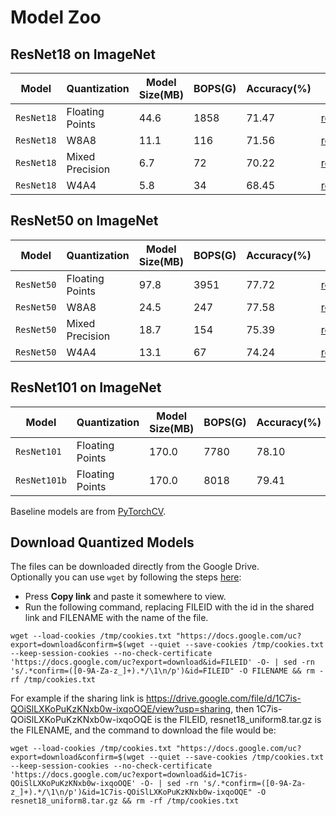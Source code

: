 # Model Zoo

## ResNet18 on ImageNet 
Model | Quantization | Model Size(MB) | BOPS(G) | Accuracy(%) | Download
---|---|---|---|---|---
`ResNet18` | Floating Points | 44.6 | 1858 | 71.47 | [resnet18_baseline](https://drive.google.com/file/d/1C7is-QOiSlLXKoPuKzKNxb0w-ixqoOQE/view?usp=sharing)
`ResNet18` | W8A8            | 11.1 | 116  | 71.56 | [resnet18_uniform8](https://drive.google.com/file/d/1CLAd3LhiRVYwiBZRuUJgrzrrPFfLvfWG/view?usp=sharing)
`ResNet18` | Mixed Precision | 6.7  | 72   | 70.22 | [resnet18_mp]()
`ResNet18` | W4A4            | 5.8  | 34   | 68.45 | [resnet18_uniform4]()

## ResNet50 on ImageNet
Model | Quantization | Model Size(MB) | BOPS(G) | Accuracy(%) | Download
---|---|---|---|---|---
`ResNet50` | Floating Points | 97.8 | 3951 | 77.72 | [resnet50_baseline](https://drive.google.com/file/d/1CE4b05gwMzDqcdpwHLFC2BM0841qKJp8/view?usp=sharing)
`ResNet50` | W8A8            | 24.5 | 247  | 77.58 | [resnet50_uniform8](https://drive.google.com/file/d/1CID7aId-SL8edGx8j5-Lsup_GqW3OX7-/view?usp=sharing)
`ResNet50` | Mixed Precision | 18.7 | 154  | 75.39 | [resnet50_mp]()
`ResNet50` | W4A4            | 13.1 | 67   | 74.24 | [resnet50_uniform4]()

## ResNet101 on ImageNet
Model | Quantization | Model Size(MB) | BOPS(G) | Accuracy(%) | Download
---|---|---|---|---|---
`ResNet101` | Floating Points | 170.0 | 7780 | 78.10 | [resnet101_baseline]()
`ResNet101b` | Floating Points | 170.0 | 8018 | 79.41 | [resnet101b_baseline]()

Baseline models are from [PyTorchCV](https://pypi.org/project/pytorchcv/).

## Download Quantized Models
The files can be downloaded directly from the Google Drive. \
Optionally you can use `wget` by following the steps [here](https://medium.com/@acpanjan/download-google-drive-files-using-wget-3c2c025a8b99):
* Press **Copy link** and paste it somewhere to view.
* Run the following command, replacing FILEID with the id in the shared link and FILENAME with the name of the file.
~~~~
wget --load-cookies /tmp/cookies.txt "https://docs.google.com/uc?export=download&confirm=$(wget --quiet --save-cookies /tmp/cookies.txt --keep-session-cookies --no-check-certificate 'https://docs.google.com/uc?export=download&id=FILEID' -O- | sed -rn 's/.*confirm=([0-9A-Za-z_]+).*/\1\n/p')&id=FILEID" -O FILENAME && rm -rf /tmp/cookies.txt
~~~~
For example if the sharing link is https://drive.google.com/file/d/1C7is-QOiSlLXKoPuKzKNxb0w-ixqoOQE/view?usp=sharing, then 1C7is-QOiSlLXKoPuKzKNxb0w-ixqoOQE is the FILEID, resnet18_uniform8.tar.gz is the FILENAME, and the command to download the file would be:
~~~~
wget --load-cookies /tmp/cookies.txt "https://docs.google.com/uc?export=download&confirm=$(wget --quiet --save-cookies /tmp/cookies.txt --keep-session-cookies --no-check-certificate 'https://docs.google.com/uc?export=download&id=1C7is-QOiSlLXKoPuKzKNxb0w-ixqoOQE' -O- | sed -rn 's/.*confirm=([0-9A-Za-z_]+).*/\1\n/p')&id=1C7is-QOiSlLXKoPuKzKNxb0w-ixqoOQE" -O resnet18_uniform8.tar.gz && rm -rf /tmp/cookies.txt
~~~~
